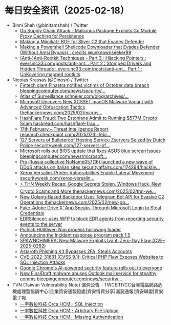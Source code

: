 # 每日安全资讯（2025-02-18）

- Binni Shah (@binitamshah) / Twitter
  - [Go Supply Chain Attack - Malicious Package Exploits Go Module Proxy Caching for Persistence](https://x.com/binitamshah/status/1891524455072956644)
  - [Making a Mimikatz BOF for Sliver C2 that Evades Defender](https://x.com/binitamshah/status/1891521405683982346)
  - [Making a Powershell Shellcode Downloader that Evades Defender (Without Amsi Bypass) :  credits @unknownseeker99](https://x.com/binitamshah/status/1891521333483172253)
  - [(Anti-)Anti-Rootkit Techniques - Part 3 : Hijacking Pointers : eversinc33.com/posts/anti-ant… Part 2 : Stomped Drivers and Hidden Threads : eversinc33.com/posts/anti-ant… Part 1 : UnKovering mapped rootkits](https://x.com/binitamshah/status/1891514393579393339)
- Nicolas Krassas (@Dinosn) / Twitter
  - [Fintech giant Finastra notifies victims of October data breach bleepingcomputer.com/news/security/…](https://x.com/Dinosn/status/1891544550650360286)
  - [Atlas of Surveillance schneier.com/blog/archives/…](https://x.com/Dinosn/status/1891544239978242154)
  - [Microsoft Uncovers New XCSSET macOS Malware Variant with Advanced Obfuscation Tactics thehackernews.com/2025/02/micros…](https://x.com/Dinosn/status/1891544122005020982)
  - [HashFlare Fraud: Two Estonians Admit to Running $577M Crypto Scam hackread.com/hashflare-frau…](https://x.com/Dinosn/status/1891491499189076198)
  - [17th February – Threat Intelligence Report research.checkpoint.com/2025/17th-febr…](https://x.com/Dinosn/status/1891466835968528522)
  - [127 Servers of Bulletproof Hosting Service Zservers Seized by Dutch Police securityweek.com/127-servers-of…](https://x.com/Dinosn/status/1891463884952719508)
  - [Microsoft rolls out BIOS update that fixes ASUS blue screen issues bleepingcomputer.com/news/microsoft…](https://x.com/Dinosn/status/1891451410618737127)
  - [Pro-Russia collective NoName057(16) launched a new wave of DDoS attacks on Italian sites securityaffairs.com/174294/hacktiv…](https://x.com/Dinosn/status/1891444162840408210)
  - [Xerox Versalink Printer Vulnerabilities Enable Lateral Movement securityweek.com/xerox-versalin…](https://x.com/Dinosn/status/1891444097442865166)
  - [⚡ THN Weekly Recap: Google Secrets Stolen, Windows Hack, New Crypto Scams and More thehackernews.com/2025/02/thn-we…](https://x.com/Dinosn/status/1891443389922468131)
  - [New Golang-Based Backdoor Uses Telegram Bot API for Evasive C2 Operations thehackernews.com/2025/02/new-go…](https://x.com/Dinosn/status/1891440072148254936)
  - [Fake ‘Adobe Drive X’ App Sneaks Through Microsoft Login to Steal Credentials](https://x.com/Dinosn/status/1891355163689964021)
  - [EDRSilencer: uses WFP to block EDR agents from reporting security events to the server](https://x.com/Dinosn/status/1891337137196327324)
  - [PichichiH0ll0wer: Nim process hollowing loader](https://x.com/Dinosn/status/1891336991800754582)
  - [Announcing the Incident response program pack 1.5](https://x.com/Dinosn/status/1891336700741210350)
  - [SPAWNCHIMERA: New Malware Exploits Ivanti Zero-Day Flaw (CVE-2025-0282)](https://x.com/Dinosn/status/1891334390451445775)
  - [Astaroth Phishing Kit Bypasses 2FA, Steals Accounts](https://x.com/Dinosn/status/1891334309912457324)
  - [CVE-2022-31631 (CVSS 9.1): Critical PHP Flaw Exposes Websites to SQL Injection Attacks](https://x.com/Dinosn/status/1891333962594668928)
  - [Google Chrome's AI-powered security feature rolls out to everyone](https://x.com/Dinosn/status/1891333832537767936)
  - [New FinalDraft malware abuses Outlook mail service for stealthy comms bleepingcomputer.com/news/security/…](https://x.com/Dinosn/status/1891333661577875614)
- TVN (Taiwan Vulnerability Note) 漏洞公告 - TWCERT/CC台灣電腦網路危機處理暨協調中心|企業資安通報協處|資安情資分享|漏洞通報|資安聯盟|資安電子報
  - [一宇數位科技 Orca HCM - SQL Injection](https://www.twcert.org.tw/tw/cp-132-8431-61e42-1.html)
  - [一宇數位科技 Orca HCM - Arbitrary File Upload](https://www.twcert.org.tw/tw/cp-132-8429-07d7e-1.html)
  - [一宇數位科技 Orca HCM - Missing Authentication](https://www.twcert.org.tw/tw/cp-132-8039-24e48-1.html)
